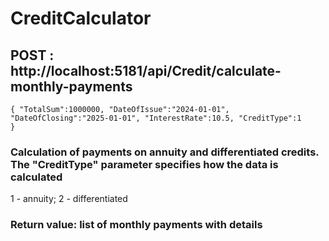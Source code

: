 # CreditCalculator

## POST : http://localhost:5181/api/Credit/calculate-monthly-payments
<code>{
    "TotalSum":1000000,
    "DateOfIssue":"2024-01-01",
    "DateOfClosing":"2025-01-01",
    "InterestRate":10.5,
    "CreditType":1
}</code>

### Calculation of payments on annuity and differentiated credits. The "CreditType" parameter specifies how the data is calculated
1 - annuity;
2 - differentiated

### Return value: list of monthly payments with details
